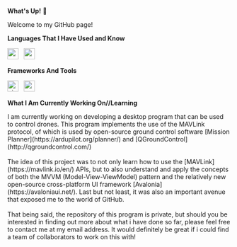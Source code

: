 **What's Up!** 🤟
<p>
  Welcome to my GitHub page!
</p>

**Languages That I Have Used and Know**
<p>
  <img src="https://cdn.jsdelivr.net/gh/devicons/devicon@latest/icons/csharp/csharp-original.svg" alt-="c#" width="25" height="25"/>
  &nbsp;
  <img src="https://cdn.jsdelivr.net/gh/devicons/devicon@latest/icons/cplusplus/cplusplus-original.svg" alt="c++" width="25" height="25"/>                      
</p>

**Frameworks And Tools**
<p>
  <img src="https://cdn.jsdelivr.net/gh/devicons/devicon@latest/icons/visualstudio/visualstudio-original.svg" alt="visualstudios" width="25" height="25"/>
  &nbsp;
  <img src="https://cdn.jsdelivr.net/gh/devicons/devicon@latest/icons/arduino/arduino-original.svg" alt="arduino" width="25" height="25"/>
  &nbsp  
</p>

**What I Am Currently Working On//Learning**
<p>
  I am currently working on developing a desktop program that can be used to control drones. This program implements the use of the MAVLink protocol, of which is used by open-source ground control software [Mission Planner](https://ardupilot.org/planner/) and [QGroundControl](http://qgroundcontrol.com/)
  <br>
  <br>
  The idea of this project was to not only learn how to use the [MAVLink](https://mavlink.io/en/) APIs, but to also understand and apply the concepts of both the MVVM (Model-View-ViewModel) pattern and the relatively new open-source cross-platform UI framework [Avalonia](https://avaloniaui.net/). Last but not least, it was also an important avenue that exposed me to the world of GitHub.
  <br>
  <br>
  That being said, the repository of this program is private, but should you be interested in finding out more about what i have done so far, please feel free to contact me at my email address. It would definitely be great if i could find a team of collaborators to work on this with!
</p>






<!--
**limzw/limzw** is a ✨ _special_ ✨ repository because its `README.md` (this file) appears on your GitHub profile.

Here are some ideas to get you started:

- 🔭 I’m currently working on ...
- 🌱 I’m currently learning ...
- 👯 I’m looking to collaborate on ...
- 🤔 I’m looking for help with ...
- 💬 Ask me about ...
- 📫 How to reach me: ...
- 😄 Pronouns: ...
- ⚡ Fun fact: ...
-->
